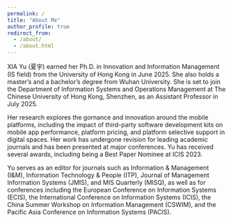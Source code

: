 ```yaml
---
permalink: /
title: "About Me"
author_profile: true
redirect_from: 
  - /about/
  - /about.html
---
```





XIA Yu (夏宇) earned her Ph.D. in Innovation and Information Management (IS field) from the University of Hong Kong in June 2025. She also holds a master’s and a bachelor’s degree from Wuhan University. She is set to join the Department of Information Systems and Operations Management at The Chinese University of Hong Kong, Shenzhen, as an Assistant Professor in July 2025.


Her research explores the gornance and innovation around the mobile platforms, including the impact of third-party software development kits on mobile app performance, platform pricing, and platform selective support in digital spaces. Her work has undergone revision for leading academic journals and has been presented at major conferences. Yu has received several awards, including being a Best Paper Nominee at ICIS 2023.


Yu serves as an editor for journals such as Information & Management (I&M), Information Technology & People (ITP), Journal of Management Information Systems (JMIS), and MIS Quarterly (MISQ), as well as for conferences including the European Conference on Information Systems (ECIS), the International Conference on Information Systems (ICIS), the China Summer Workshop on Information Management (CSWIM), and the Pacific Asia Conference on Information Systems (PACIS).
